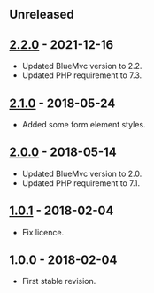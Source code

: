 ## Unreleased

## [2.2.0] - 2021-12-16
- Updated BlueMvc version to 2.2.
- Updated PHP requirement to 7.3.

## [2.1.0] - 2018-05-24
- Added some form element styles.

## [2.0.0] - 2018-05-14
- Updated BlueMvc version to 2.0.
- Updated PHP requirement to 7.1.

## [1.0.1] - 2018-02-04
- Fix licence.

## 1.0.0 - 2018-02-04
- First stable revision.

[2.2.0]: https://github.com/themichaelhall/bluemvc-website/compare/v2.1.0...v2.2.0
[2.1.0]: https://github.com/themichaelhall/bluemvc-website/compare/v2.0.0...v2.1.0
[2.0.0]: https://github.com/themichaelhall/bluemvc-website/compare/v1.0.1...v2.0.0
[1.0.1]: https://github.com/themichaelhall/bluemvc-website/compare/v1.0.0...v1.0.1
